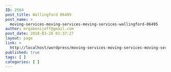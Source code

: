 ```yaml
---
ID: 2564
post_title: Wallingford 06495
post_name: >
  moving-services-moving-services-moving-services-wallingford-06495
author: mrgabonijeff@gmail.com
post_date: 2018-03-28 01:37:27
layout: page
link: >
  http://localhost/wordpress/moving-services-moving-services-moving-services-wallingford-06495/
published: true
tags: [ ]
categories: [ ]
---
```

